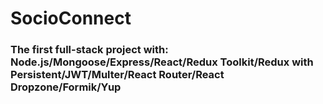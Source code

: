 # SocioConnect

### The first full-stack project with: Node.js/Mongoose/Express/React/Redux Toolkit/Redux with Persistent/JWT/Multer/React Router/React Dropzone/Formik/Yup
